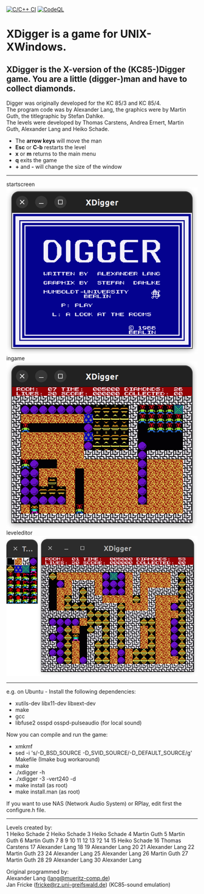 [![C/C++ CI](https://github.com/tikkel/xdigger/actions/workflows/c-cpp.yml/badge.svg)](https://github.com/tikkel/xdigger/actions/workflows/c-cpp.yml)
[![CodeQL](https://github.com/tikkel/xdigger/actions/workflows/codeql.yml/badge.svg)](https://github.com/tikkel/xdigger/actions/workflows/codeql.yml)

# XDigger is a game for UNIX-XWindows.

## XDigger is the X-version of the (KC85-)Digger game. You are a little (digger-)man and have to collect diamonds.

Digger was originally developed for the KC 85/3 and KC 85/4.<br>
The program code was by Alexander Lang, the graphics were by Martin Guth, the titlegraphic by Stefan Dahlke.<br>
The levels were developed by Thomas Carstens, Andrea Ernert, Martin Guth, Alexander Lang and Heiko Schade.

* The <b>arrow keys</b> will move the man
* <b>Esc</b> or <b>C-b</b> restarts the level
* <b>x</b> or <b>m</b> returns to the main menu
* <b>q</b> exits the game
* <b>+</b> and <b>-</b> will change the size of the window

<hr>

startscreen <img src="./screenshots/digger_startscreen.png"/>
ingame <img src="./screenshots/digger_ingame.png"/>
leveleditor <img src="./screenshots/digger_leveleditor.png"/>

<hr>

e.g. on Ubuntu - Install the following dependencies:
* xutils-dev libx11-dev libxext-dev
* make
* gcc
* libfuse2 osspd osspd-pulseaudio (for local sound)

Now you can compile and run the game:
* xmkmf
* sed -i 's/-D_BSD_SOURCE -D_SVID_SOURCE/-D_DEFAULT_SOURCE/g' Makefile (Imake bug workaround)
* make
* ./xdigger -h
* ./xdigger -3 -vert240 -d
* make install (as root)
* make install.man (as root)

If you want to use NAS (Network Audio System) or RPlay, edit first the 
configure.h file.

<hr>

Levels created by:<br>
 1 Heiko Schade
 2 Heiko Schade
 3 Heiko Schade
 4 Martin Guth
 5 Martin Guth
 6 Martin Guth
 7
 8
 9
10
11
12
13 ?2
14
15 Heiko Schade
16 Thomas Carstens
17 Alexander Lang
18
19 Alexander Lang
20
21 Alexander Lang
22 Martin Guth
23
24 Alexander Lang
25 Alexander Lang
26 Martin Guth
27 Martin Guth
28
29 Alexander Lang
30 Alexander Lang


Original programmed by:<br>
Alexander Lang (lang@mueritz-comp.de)<br>
Jan Fricke (fricke@rz.uni-greifswald.de) (KC85-sound emulation)<br>
